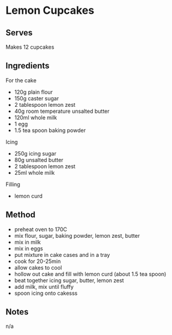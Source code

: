 # Lemon Cupcakes

## Serves
Makes 12 cupcakes

## Ingredients
For the cake
 - 120g plain flour
 - 150g caster sugar
 - 2 tablespoon lemon zest
 - 40g room temperature unsalted butter
 - 120ml whole milk
 - 1 egg
 - 1.5 tea spoon baking powder

Icing
 - 250g icing sugar
 - 80g unsalted butter
 - 2 tablespoon lemon zest
 - 25ml whole milk

Filling
 - lemon curd

## Method
 - preheat oven to 170C
 - mix flour, sugar, baking powder, lemon zest, butter
 - mix in milk
 - mix in eggs
 - put mixture in cake cases and in a tray
 - cook for 20-25min
 - allow cakes to cool
 - hollow out cake and fill with lemon curd (about 1.5 tea spoon)
 - beat together icing sugar, butter, lemon zest
 - add milk, mix until fluffy
 - spoon icing onto cakesss

## Notes
n/a
